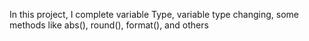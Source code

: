 In this project, I complete variable Type, variable type changing, some methods like abs(), round(), format(), and others
